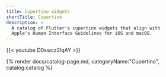 ```yaml
---
title: Cupertino widgets
shortTitle: Cupertino
description: >
  A catalog of Flutter's cupertino widgets that align with
  Apple's Human Interface Guidelines for iOS and macOS.
---
```


{{< youtube D0xwcz2IqAY >}}

{% render docs/catalog-page.md, categoryName:"Cupertino", catalog:catalog %}
